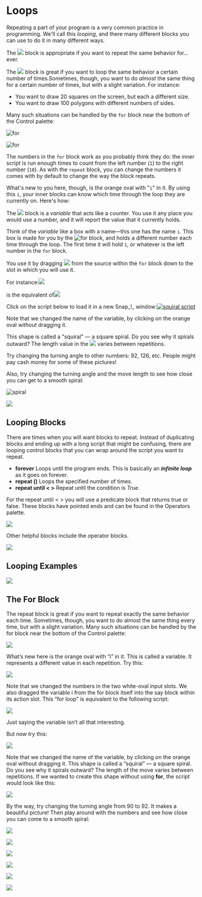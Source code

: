 # Loops

Repeating a part of your program is a very common practice in programming. We'll call this _looping_, and there many different blocks you can use to do it in many different ways.

The ![](https://beautyjoy.github.io/bjc-r/img/blocks/forever.png) block is appropriate if you want to repeat the same behavior for... ever.  
  
The ![](https://beautyjoy.github.io/bjc-r/img/blocks/repeat.png) block is great if you want to loop the same behavior a certain number of times.Sometimes, though, you want to do _almost_ the same thing for a certain number of times, but with a slight variation. For instance:

* You want to draw 20 squares on the screen, but each a different size.
* You want to draw 100 polygons with different numbers of sides.

Many such situations can be handled by the `for` block near the bottom of the Control palette:

![for](https://beautyjoy.github.io/bjc-r/img/prog/for.png)

![for](https://beautyjoy.github.io/bjc-r/img/blocks/for.png)

The numbers in the `for` block work as you probably think they do: the inner script is run enough times to count from the left number \(`1`\) to the right number \(`10`\). As with the `repeat` block, you can change the numbers it comes with by default to change the way the block repeats.

What's new to you here, though, is the orange oval with "`i`" in it. By using this `i`, your inner blocks can know which time through the loop they are currently on. Here's how:

The ![](https://beautyjoy.github.io/bjc-r/img/blocks/variable-i.png) block is a _variable_ that acts like a counter. You use it any place you would use a number, and it will report the value that it currently holds.

Think of the _variable_ like a box with a name—this one has the name `i`. This box is made for you by the ![for](https://beautyjoy.github.io/bjc-r/img/prog/for.png) block, and holds a different number each time through the loop. The first time it will hold `1`, or whatever is the left number in the `for` block.

You use it by dragging ![](https://beautyjoy.github.io/bjc-r/img/blocks/variable-i.png) from the source within the `for` block down to the slot in which you will use it.

For instance:![](https://beautyjoy.github.io/bjc-r/img/looping/for-loop-drag-i.gif)

is the equivalent of![](https://beautyjoy.github.io/bjc-r/img/looping/for-loop-equivalent.png)

Click on the script below to load it in a new Snap_!_ window:[![squiral script](https://beautyjoy.github.io/bjc-r/img/looping/squirral-script.png)](http://snap.berkeley.edu/snapsource/snap.html#open:https://beautyjoy.github.io/bjc-r/prog/loop/draw-squirral.xml)

Note that we changed the name of the variable, by clicking on the orange oval _without_ dragging it.

This shape is called a "squiral" — a square spiral. Do you see why it spirals outward? The length value in the ![](https://beautyjoy.github.io/bjc-r/img/blocks/move.png) varies between repetitions.

Try changing the turning angle to other numbers: 92, 126, etc. People might pay cash money for some of these pictures!  
  
Also, try changing the turning angle and the move length to see how close you can get to a smooth spiral:  
  
![spiral](https://beautyjoy.github.io/bjc-r/img/prog/spiral.png)

![](../.gitbook/assets/image%20%2877%29.png)

## Looping Blocks

There are times when you will want blocks to repeat. Instead of duplicating blocks and ending up with a long script that might be confusing, there are looping control blocks that you can wrap around the script you want to repeat.

* **forever** Loops until the program ends. This is basically an _**infinite loop**_ as it goes on forever.
* **repeat \(\)** Loops the specified number of times.
* **repeat until &lt; &gt;** Repeat until the condition is _True_.

For the repeat until &lt; &gt; you will use a predicate block that returns true or false. These blocks have pointed ends and can be found in the Operators palette.

![](../.gitbook/assets/29%20%282%29.png)

Other helpful blocks include the operator blocks.

![](../.gitbook/assets/30%20%282%29.png)

## Looping Examples

![](../.gitbook/assets/31%20%282%29.png)

## The For Block

The repeat block is great if you want to repeat exactly the same behavior each time. Sometimes, though, you want to do almost the same thing every time, but with a slight variation. Many such situations can be handled by the for block near the bottom of the Control palette:

![](../.gitbook/assets/32%20%282%29.png)

What’s new here is the orange oval with “i” in it. This is called a variable. It represents a different value in each repetition. Try this:

![](../.gitbook/assets/33%20%282%29.png)

Note that we changed the numbers in the two white-oval input slots. We also dragged the variable i from the for block itself into the say block within its action slot. This “for loop” is equivalent to the following script:

![](../.gitbook/assets/34%20%281%29.png)

Just saying the variable isn’t all that interesting.

But now try this:

![](../.gitbook/assets/35.png)

Note that we changed the name of the variable, by clicking on the orange oval without dragging it. This shape is called a “squiral” — a square spiral. Do you see why it spirals outward? The length of the move varies between repetitions. If we wanted to create this shape without using **for**, the script would look like this:

![](../.gitbook/assets/36%20%281%29.png)

By the way, try changing the turning angle from 90 to 92. It makes a beautiful picture! Then play around with the numbers and see how close you can come to a smooth spiral:

![](../.gitbook/assets/37.png)



![](../.gitbook/assets/image%20%2864%29.png)

![](../.gitbook/assets/image%20%2865%29.png)

![](../.gitbook/assets/image%20%284%29.png)

![](../.gitbook/assets/image%20%2817%29.png)

![](../.gitbook/assets/image%20%2895%29.png)



